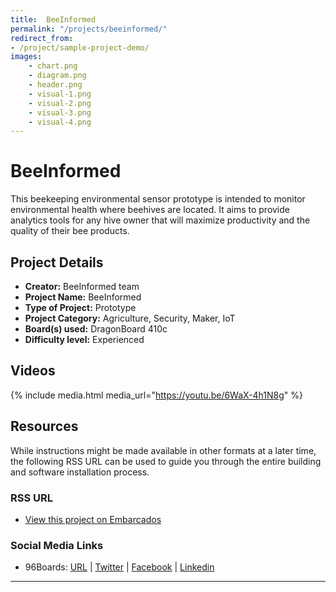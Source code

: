 ```yaml
---
title:  BeeInformed
permalink: "/projects/beeinformed/"
redirect_from:
- /project/sample-project-demo/
images:
    - chart.png
    - diagram.png
    - header.png
    - visual-1.png
    - visual-2.png
    - visual-3.png
    - visual-4.png
---
```

# BeeInformed

This beekeeping environmental sensor prototype is intended to monitor environmental health where beehives are located. It aims to provide analytics tools for any hive owner that will maximize productivity and the quality of their bee products.

## Project Details

- **Creator:** BeeInformed team
- **Project Name:** BeeInformed
- **Type of Project:** Prototype
- **Project Category:** Agriculture, Security, Maker, IoT
- **Board(s) used:** DragonBoard 410c
- **Difficulty level:** Experienced

## Videos

{% include media.html media_url="https://youtu.be/6WaX-4h1N8g" %}

## Resources

While instructions might be made available in other formats at a later time, the following RSS URL can be used to guide you through the entire building and software installation process.

### RSS URL

- [View this project on Embarcados](https://contest.embarcados.com.br/projetos/beeinformed-%C2%AD-sensor-ambiental-apicola/)

### Social Media Links

- 96Boards: [URL](https://www.96boards.org/) | [Twitter](https://twitter.com/96boards) | [Facebook](https://www.facebook.com/96Boards) | [Linkedin](https://www.linkedin.com/showcase/6637095/)

***
